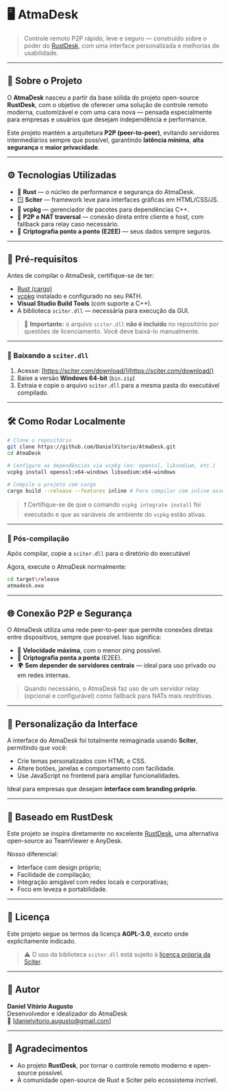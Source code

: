 # 🖥️ AtmaDesk

> Controle remoto P2P rápido, leve e seguro — construído sobre o poder do [RustDesk](https://github.com/rustdesk/rustdesk), com uma interface personalizada e melhorias de usabilidade.

---

## 📘 Sobre o Projeto

O **AtmaDesk** nasceu a partir da base sólida do projeto open-source **RustDesk**, com o objetivo de oferecer uma solução de controle remoto moderna, customizável e com uma cara nova — pensada especialmente para empresas e usuários que desejam independência e performance.

Este projeto mantém a arquitetura **P2P (peer-to-peer)**, evitando servidores intermediários sempre que possível, garantindo **latência mínima**, **alta segurança** e **maior privacidade**.

---

## ⚙️ Tecnologias Utilizadas

- 🦀 **Rust** — o núcleo de performance e segurança do AtmaDesk.
- 🪟 **Sciter** — framework leve para interfaces gráficas em HTML/CSS/JS.
- 🔧 **vcpkg** — gerenciador de pacotes para dependências C++.
- 📡 **P2P e NAT traversal** — conexão direta entre cliente e host, com fallback para relay caso necessário.
- 🔐 **Criptografia ponto a ponto (E2EE)** — seus dados sempre seguros.

---

## 📁 Pré-requisitos

Antes de compilar o AtmaDesk, certifique-se de ter:

- [Rust (cargo)](https://www.rust-lang.org/tools/install)
- [vcpkg](https://vcpkg.io/en/index.html) instalado e configurado no seu PATH.
- **Visual Studio Build Tools** (com suporte a C++).
- A biblioteca `sciter.dll` — necessária para execução da GUI.

> 🔸 **Importante:** o arquivo `sciter.dll` **não é incluído** no repositório por questões de licenciamento. Você deve baixá-lo manualmente.

---

### 🔽 Baixando a `sciter.dll`

1. Acesse: [https://sciter.com/download/](https://sciter.com/download/)
2. Baixe a versão **Windows 64-bit** (`bin.zip`)
3. Extraia e copie o arquivo `sciter.dll` para a mesma pasta do executável compilado.

---

## 🛠️ Como Rodar Localmente

```bash
# Clone o repositório
git clone https://github.com/DanielVitorio/AtmaDesk.git
cd AtmaDesk

# Configure as dependências via vcpkg (ex: openssl, libsodium, etc.)
vcpkg install openssl:x64-windows libsodium:x64-windows

# Compile o projeto com cargo
cargo build --release --features inline # Para compilar com inline assembly
```

> ❗ Certifique-se de que o comando `vcpkg integrate install` foi executado e que as variáveis de ambiente do `vcpkg` estão ativas.

---

### 📂 Pós-compilação

Após compilar, copie a `sciter.dll` para o diretório do executável

Agora, execute o AtmaDesk normalmente:

```bash
cd target\release
atmadesk.exe
```

---

## 🌐 Conexão P2P e Segurança

O AtmaDesk utiliza uma rede peer-to-peer que permite conexões diretas entre dispositivos, sempre que possível. Isso significa:

- 🚀 **Velocidade máxima**, com o menor ping possível.
- 🔐 **Criptografia ponta a ponta** (E2EE).
- 🌍 **Sem depender de servidores centrais** — ideal para uso privado ou em redes internas.

> Quando necessário, o AtmaDesk faz uso de um servidor relay (opcional e configurável) como fallback para NATs mais restritivas.

---

## 🧩 Personalização da Interface

A interface do AtmaDesk foi totalmente reimaginada usando **Sciter**, permitindo que você:

- Crie temas personalizados com HTML e CSS.
- Altere botões, janelas e comportamento com facilidade.
- Use JavaScript no frontend para ampliar funcionalidades.

Ideal para empresas que desejam **interface com branding próprio**.

---

## 🤝 Baseado em RustDesk

Este projeto se inspira diretamente no excelente [RustDesk](https://github.com/rustdesk/rustdesk), uma alternativa open-source ao TeamViewer e AnyDesk.

Nosso diferencial:

- Interface com design próprio;
- Facilidade de compilação;
- Integração amigável com redes locais e corporativas;
- Foco em leveza e portabilidade.

---

## 📜 Licença

Este projeto segue os termos da licença **AGPL-3.0**, exceto onde explicitamente indicado.

> ⚠️ O uso da biblioteca `sciter.dll` está sujeito à [licença própria da Sciter](https://sciter.com/licensing/).

---

## 🚀 Autor

**Daniel Vitório Augusto**  
Desenvolvedor e idealizador do AtmaDesk  
📧 [danielvitorio.augusto@gmail.com]

---

## 💬 Agradecimentos

- Ao projeto **RustDesk**, por tornar o controle remoto moderno e open-source possível.
- À comunidade open-source de Rust e Sciter pelo ecossistema incrível.
